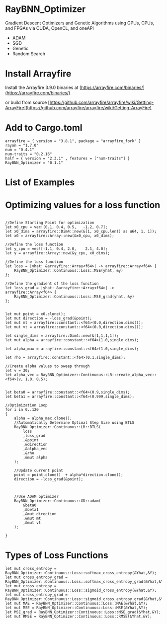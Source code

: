 # RayBNN_Optimizer

Gradient Descent Optimizers and Genetic Algorithms using GPUs, CPUs, and FPGAs via CUDA, OpenCL, and oneAPI 

* ADAM
* SGD
* Genetic
* Random Search




# Install Arrayfire

Install the Arrayfire 3.9.0 binaries at [https://arrayfire.com/binaries/](https://arrayfire.com/binaries/)

or build from source
[https://github.com/arrayfire/arrayfire/wiki/Getting-ArrayFire](https://github.com/arrayfire/arrayfire/wiki/Getting-ArrayFire)




# Add to Cargo.toml
```
arrayfire = { version = "3.8.1", package = "arrayfire_fork" }
rayon = "1.7.0"
num = "0.4.1"
num-traits = "0.2.16"
half = { version = "2.3.1" , features = ["num-traits"] }
RayBNN_Optimizer = "0.1.1"
```

# List of Examples


# Optimizing values for a loss function
```

//Define Starting Point for optimization
let x0_cpu = vec![0.1, 0.4, 0.5,   -1.2, 0.7];
let x0_dims = arrayfire::Dim4::new(&[1, x0_cpu.len() as u64, 1, 1]);
let x0 = arrayfire::Array::new(&x0_cpu, x0_dims);

//Define the loss function
let y_cpu = vec![-1.1, 0.4, 2.0,    2.1, 4.0];
let y = arrayfire::Array::new(&y_cpu, x0_dims);

//Define the loss function
let loss = |yhat: &arrayfire::Array<f64>| -> arrayfire::Array<f64> {
    RayBNN_Optimizer::Continuous::Loss::MSE(yhat, &y)
};

//Define the gradient of the loss function
let loss_grad = |yhat: &arrayfire::Array<f64>| -> arrayfire::Array<f64> {
    RayBNN_Optimizer::Continuous::Loss::MSE_grad(yhat, &y)
};


let mut point = x0.clone();
let mut direction = -loss_grad(&point);
let mut mt = arrayfire::constant::<f64>(0.0,direction.dims());
let mut vt = arrayfire::constant::<f64>(0.0,direction.dims());

let single_dims = arrayfire::Dim4::new(&[1,1,1,1]);
let mut alpha = arrayfire::constant::<f64>(1.0,single_dims);

let alpha_max = arrayfire::constant::<f64>(1.0,single_dims);

let rho = arrayfire::constant::<f64>(0.1,single_dims);

//Create alpha values to sweep through
let v = 30;
let alpha_vec = RayBNN_Optimizer::Continuous::LR::create_alpha_vec::<f64>(v, 1.0, 0.5);


let beta0 = arrayfire::constant::<f64>(0.9,single_dims);
let beta1 = arrayfire::constant::<f64>(0.999,single_dims);

//Optimization Loop
for i in 0..120
{
    alpha = alpha_max.clone();
    //Automatically Determine Optimal Step Size using BTLS
    RayBNN_Optimizer::Continuous::LR::BTLS(
        loss
        ,loss_grad
        ,&point
        ,&direction
        ,&alpha_vec
        ,&rho
        ,&mut alpha
    );

    //Update current point
    point = point.clone()  + alpha*direction.clone();
    direction = -loss_grad(&point);



    //Use ADAM optimizer
    RayBNN_Optimizer::Continuous::GD::adam(
        &beta0
        ,&beta1
        ,&mut direction
        ,&mut mt
        ,&mut vt
    );

}

```


# Types of Loss Functions
```
let mut cross_entropy = RayBNN_Optimizer::Continuous::Loss::softmax_cross_entropy(&Yhat,&Y);
let mut cross_entropy_grad = RayBNN_Optimizer::Continuous::Loss::softmax_cross_entropy_grad(&Yhat,&Y);
let mut cross_entropy = RayBNN_Optimizer::Continuous::Loss::sigmoid_cross_entropy(&Yhat,&Y);
let mut cross_entropy_grad = RayBNN_Optimizer::Continuous::Loss::sigmoid_cross_entropy_grad(&Yhat,&Y);
let mut MAE = RayBNN_Optimizer::Continuous::Loss::MAE(&Yhat,&Y);
let mut MSE = RayBNN_Optimizer::Continuous::Loss::MSE(&Yhat,&Y);
let MSE_grad = RayBNN_Optimizer::Continuous::Loss::MSE_grad(&Yhat,&Y);
let mut RMSE = RayBNN_Optimizer::Continuous::Loss::RMSE(&Yhat,&Y);
```





